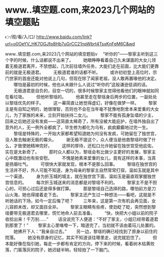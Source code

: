 # www..填空题.com,来2023几个网站的填空题贴

👉/观/看/入/口/ http://www.baidu.com/link?url=o0OeYV_HK7OGJfp8Hb7uGrCC21npWbrt4TsxKnFeM6C&wd


www..填空题.com,来2023几个网站的填空题贴v
　“听你的”——黎家主听到这三个字的时候，什么话都说不出来了。
　　她眼睁睁看着自己久未谋面的大女儿领着无极道君离开，不禁想起，几次前往墙外任务，大能们走在前面，比大能们更靠前的就是无极道君。
　　无极道君谁的话都不听。
　　或许初初登上高位时，宗门世家的首座还能对他说上几句，但现在除了闻家老祖，没人敢再置喙他的决定。
　　哪怕是最初的时候，他也从未跟什么人说过“听你的”这般谦逊低调的话。
　　无极道君是自负的，目空一切的，很多时候黎家主觉得他看他们的眼神就如同在看垃圾。
　　但他听黎瑶的。
　　他甚至走在黎瑶身后两步的位置，一副处处以黎瑶优先的样子。
　　这一幕简直让她觉得虚幻，好像在做梦一样。
　　黎家主是有自知之明的，她很理智，否则也不会在当年毫不犹豫地割舍本来爱重的大女儿，为了家族的未来，立刻开始扶持二女儿。
　　黎家不能有孤身坠墙的少主，回来之后她还没有发疯——这简直太稀奇了，所有没被大能庇护，在墙外独自出了意外的人，无一例外全都疯了，毕生修为都化为乌有，疯疯癫癫地过完一生。
　　黎瑶是特殊的，一开始大家都希望知道她为何没有发疯，可她留在了独世宫，没人敢去触谢无极的霉头。
　　谢无极不提这个，众人便当是他救黎瑶时做了什么，才致使她精神完好。
　　这样的厚待，还松口允许她留在独世宫受他庇佑，实在是太新奇了。
　　那时众人都以为，黎瑶会有比做少主更好的发展，黎家主心中既激动也有些安慰。
　　不愧是她素来爱重的女儿，竟有这样的本事，当真是扬眉吐气。
　　可很快大家就发现，根本不是那么回事。
　　黎瑶在独世宫的生活并不好，外人可能不知道，身为母亲的黎家主自然常常打探，温如玉就是其中一个渠道。
　　身为折玉城的城主，就在独世宫下面，温如玉是最直观掌握独世宫信息的。
　　每次折玉城送来的消息都是对黎瑶不利的。
　　黎家主不是不担心的，可担心过后还是得多做打算。
　　那是黎瑶自己选择的路，哪怕前方是刀山火海，她也得接着走下去。
　　黎家主还产生过一种想法——看吧，这就是不听她话的下场，如今一定后悔了吧？
　　三年来，这是第一次有机会再见面，女儿容颜未改，却又面目全非。
　　黎家主眼睛有些疼，使劲眨了眨，突然想到黎瑶要带无极道君去哪里，慌忙地命人前去准备。
　　“快，快把大小姐以前的院子收拾出来！千万别……”
　　话没说完下人便道：“不好了家主，小姐已经带着道君到那里了！”
　　黎家主心里咯噔一下，暗道完了，当初就不该由着珏儿处置的。
　　她拂开下人：“我亲自过去。”
　　另一边，黎瑶的确已经找到了原身以前住的院落。
　　她没有原身的记忆，其实不知道该往哪里走，说完就尬住了。
　　但本能好像在指引她，每走一步都有肯定的方向，停下来的时候，看着树木枯黄败落，门匾落灰的院子，她迟疑半晌，轻轻拍了一下脑门。

